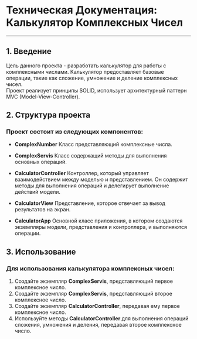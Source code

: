 # Техническая Документация: Калькулятор Комплексных Чисел

---

## 1. Введение

Цель данного проекта - разработать калькулятор для работы с комплексными числами. 
Калькулятор предоставляет базовые операции, такие как сложение, умножение и деление комплексных чисел.  
Проект реализует принципы SOLID, использует архитектурный паттерн MVC (Model-View-Controller).

## 2. Структура проекта

### Проект состоит из следующих компонентов:

- **ComplexNumber** Класс представляющий комплексные числа. 


- **ComplexServis** Класс содержащий методы для выполнения основных операций.


- **CalculatorController** Контроллер, который управляет взаимодействием между моделью и представлением. Он содержит методы для выполнения операций и делегирует выполнение действий модели.


- **CalculatorView** Представление, которое отвечает за вывод результатов на экран.


- **CalculatorApp** Основной класс приложения, в котором создаются экземпляры модели, представления и контроллера, и выполняются операции.


## 3. Использование

### Для использования калькулятора комплексных чисел:

1. Создайте экземпляр **ComplexServis**, представляющий первое комплексное число.
2. Создайте экземпляр **ComplexServis**, представляющий второе комплексное число.
3. Создайте экземпляр **CalculatorController**, передавая ему первое комплексное число.
4. Используйте методы **CalculatorController** для выполнения операций сложения, умножения и деления, передавая второе комплексное число.
